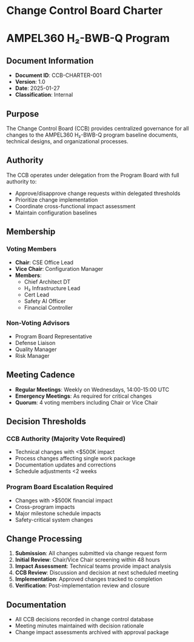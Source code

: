 # Change Control Board Charter
# AMPEL360 H₂-BWB-Q Program

## Document Information
- **Document ID**: CCB-CHARTER-001
- **Version**: 1.0
- **Date**: 2025-01-27
- **Classification**: Internal

## Purpose
The Change Control Board (CCB) provides centralized governance for all changes to the AMPEL360 H₂-BWB-Q program baseline documents, technical designs, and organizational processes.

## Authority
The CCB operates under delegation from the Program Board with full authority to:
- Approve/disapprove change requests within delegated thresholds
- Prioritize change implementation
- Coordinate cross-functional impact assessment
- Maintain configuration baselines

## Membership
### Voting Members
- **Chair**: CSE Office Lead
- **Vice Chair**: Configuration Manager
- **Members**:
  - Chief Architect DT
  - H₂ Infrastructure Lead
  - Cert Lead
  - Safety AI Officer
  - Financial Controller

### Non-Voting Advisors
- Program Board Representative
- Defense Liaison
- Quality Manager
- Risk Manager

## Meeting Cadence
- **Regular Meetings**: Weekly on Wednesdays, 14:00-15:00 UTC
- **Emergency Meetings**: As required for critical changes
- **Quorum**: 4 voting members including Chair or Vice Chair

## Decision Thresholds
### CCB Authority (Majority Vote Required)
- Technical changes with <$500K impact
- Process changes affecting single work package
- Documentation updates and corrections
- Schedule adjustments <2 weeks

### Program Board Escalation Required
- Changes with >$500K financial impact
- Cross-program impacts
- Major milestone schedule impacts
- Safety-critical system changes

## Change Processing
1. **Submission**: All changes submitted via change request form
2. **Initial Review**: Chair/Vice Chair screening within 48 hours
3. **Impact Assessment**: Technical teams provide impact analysis
4. **CCB Review**: Discussion and decision at next scheduled meeting
5. **Implementation**: Approved changes tracked to completion
6. **Verification**: Post-implementation review and closure

## Documentation
- All CCB decisions recorded in change control database
- Meeting minutes maintained with decision rationale
- Change impact assessments archived with approval package